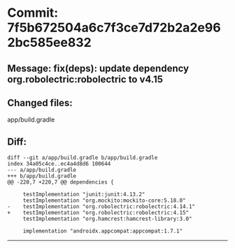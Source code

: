 # Commit: 7f5b672504a6c7f3ce7d72b2a2e962bc585ee832
## Message: fix(deps): update dependency org.robolectric:robolectric to v4.15
## Changed files:
app/build.gradle

## Diff:
```
diff --git a/app/build.gradle b/app/build.gradle
index 34a05c4ce..ec4a4d8d6 100644
--- a/app/build.gradle
+++ b/app/build.gradle
@@ -220,7 +220,7 @@ dependencies {
 
     testImplementation "junit:junit:4.13.2"
     testImplementation "org.mockito:mockito-core:5.18.0"
-    testImplementation "org.robolectric:robolectric:4.14.1"
+    testImplementation "org.robolectric:robolectric:4.15"
     testImplementation "org.hamcrest:hamcrest-library:3.0"
 
     implementation "androidx.appcompat:appcompat:1.7.1"
```
-----------------------------------
